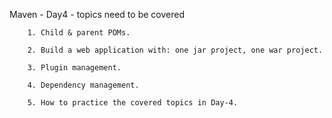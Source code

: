 
Maven - Day4 - topics need to be covered

        1. Child & parent POMs.
        
        2. Build a web application with: one jar project, one war project.
        
        3. Plugin management.
               
        4. Dependency management.
        
        5. How to practice the covered topics in Day-4.
